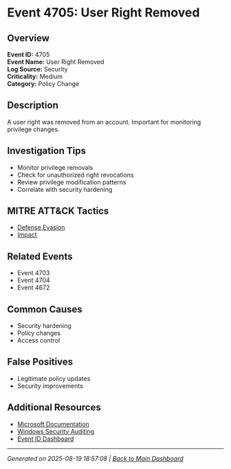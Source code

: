 # Event 4705: User Right Removed

## Overview
**Event ID:** 4705  
**Event Name:** User Right Removed  
**Log Source:** Security  
**Criticality:** Medium  
**Category:** Policy Change  

## Description
A user right was removed from an account. Important for monitoring privilege changes.

## Investigation Tips
- Monitor privilege removals
- Check for unauthorized right revocations
- Review privilege modification patterns
- Correlate with security hardening

## MITRE ATT&CK Tactics
- [Defense Evasion](https://attack.mitre.org/tactics/TA0005/)
- [Impact](https://attack.mitre.org/tactics/TA0040/)

## Related Events
- Event 4703
- Event 4704
- Event 4672

## Common Causes
- Security hardening
- Policy changes
- Access control

## False Positives
- Legitimate policy updates
- Security improvements

## Additional Resources
- [Microsoft Documentation](https://learn.microsoft.com/en-us/previous-versions/windows/it-pro/windows-10/security/threat-protection/auditing/event-4705)
- [Windows Security Auditing](https://learn.microsoft.com/en-us/windows/security/threat-protection/auditing/audit-events)
- [Event ID Dashboard](../index.html)

---
*Generated on 2025-08-19 18:57:08 | [Back to Main Dashboard](../index.html)*
